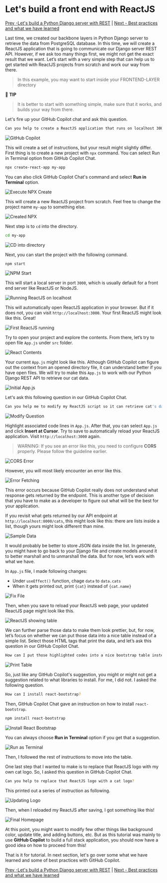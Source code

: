 # Let's build a front end with ReactJS

[Prev -Let's build a Python Django server with REST](../5_BuildPythonDjango/README.md) |  [Next - Best practices and what we have learned](../7_LessonsLearned/README.md)

Last time, we created our backbone layers in Python Django server to retrieve the data from PostgreSQL database. In this time, we will create a ReactJS application that is going to communicate our Django server REST API. However, if we ask too many things first, we might not get the exact result that we want. Let’s start with a very simple step that can help us to get started with ReactJS projects from scratch and work our way from there.

> In this example, you may want to start inside your FRONTEND-LAYER directory

📝 **TIP**
>  It is better to start with something simple, make sure that it works, and builds your way from there.

Let's fire up your GitHub Copilot chat and ask this question.

```bash
Can you help to create a ReactJS application that runs on localhost 3000?
```

![GitHub Copilot](./images/0_CopilotCreateReact.jpg)

This will create a set of instructions, but your result might slightly differ. First thing is to create a new project with `npx` command. You can select Run in Terminal option from GitHub Copilot Chat.

```bash
npx create-react-app my-app
```

You can also click GitHub Copilot Chat's command and select **Run in Terminal** option.

![Execute NPX Create](./images/1_RunNPX.jpg)

This will create a new ReactJS project from scratch. Feel free to change the project name `my-app` to something else.

![Created NPX](./images/2_CreatedReactJS.jpg)

Next step is to `cd` into the directory.

```bash
cd my-app
```

![CD into directory](./images/3_CDDirectory.jpg)

Next, you can start the project with the following command.

```bash
npm start
```

![NPM Start](./images/4_NPMStart.jpg)

This will start a local server in port `3000`, which is usually default for a front end server like ReactJS or NodeJS.

![Running ReactJS on localhost](./images/5_RunningLocalhost.jpg)

This will automatically open ReactJS application in your browser. But if it does not, you can visit `http://localhost:3000`. Your first ReactJS might look like this. Great!

![First ReactJS running](./images/6_FirstReact.jpg)

Try to open your project and explore the contents. From there, let’s try to open file `App.js` under `src` folder.

![React Contents](./images/7_ReactContents.jpg)

Your current `App.js` might look like this. Although GitHub Copilot can figure out the context from an opened directory file, it can understand better if you have open files. We will try to make this `App.js` to work with our Python Django REST API to retrieve our cat data. 

![Initial App.js](./images/8_InitialApp.jpg)

Let's ask this following question in our GitHub Copilot Chat.

```bash
Can you help me to modify my ReactJS script so it can retrieve cat's data from a REST API endpoint that is available through http://localhost:8000/cats?
```

![Modify Question](./images/9_ModifyQuestion.jpg)

Highlight associated code lines in `App.js`. After that, you can select `App.js` and click **Insert at Cursor**. Try to save to automatically reload your ReactJS application. Visit `http://localhost:3000` again.

> WARNING: If you see an error like this, you need to configure **CORS** properly. Please follow the guideline earlier.

![CORS Error](./images/10_ErrorCORS.jpg)

However, you will most likely encounter an error like this.

![Error Fetching](./images/11_ErrorFetch.jpg)

This error occurs because GitHub Copilot really does not understand what response gets returned by the endpoint. This is another type of decision that you have to make as a developer to figure out what will be the best for your application.

If you revisit what gets returned by our API endpoint at `http://localhost:8000/cats`, this might look like this: there are lists inside a list, though yours might look different than mine.

![Sample Data](./images/12_SampleData.jpg)

It would probably be better to store JSON data inside the list. In generate, you might have to go back to your Django file and create models around it to better marshall and to unmarshall the data. But for now, let’s work with what we have.

In `App.js` file, I made following changes:
- Under `useEffect()` function, chage `data` to `data.cats`
- When it gets printed out, print `{cat}` instead of `{cat.name}`

![Fix File](./images/13_FixFile.jpg)

Then, when you save to reload your ReactJS web page, your updated ReactJS page might look like this.

![ReactJS showing table](./images/14_TableReact.jpg)

We can further parse those data to make them look prettier, but, for now, let’s focus on whether we can put those data into a nice table instead of a simple list. Select those HTML tags that print the data, and let’s ask this question in our GitHub Copilot Chat.

```bash
How can I put those highlighted codes into a nice bootstrap table instead?
```

![Print Table](./images/15_PrintTable.jpg)

So, just like any GitHub Copilot's suggestion, you might or might not get a suggestion related to what libraries to install. For me, I did not. I asked the following question.

```bash
How can I install react-bootstrap?
```

Then, GitHub Copilot Chat gave an instruction on how to install `react-bootstrap`.

```bash
npm install react-bootstrap
```

![Install React Bootstrap](./images/16_InstallReactBootstrap.jpg)

You can always choose **Run in Terminal** option if you get that a suggestion.

![Run as Terminal](./images/17_RunAsTerminal.jpg)

Then, I followed the rest of instructions to move into the table.

One last step that I wanted to make is to replace that ReactJS logo with my own cat logo. So, I asked this question in GitHub Copilot Chat.

```bash
Can you help to replace that ReactJS logo with a cat logo?
```

This printed out a series of instruction as following. 

![Updating Logo](./images/18_UpdateLogo.jpg)

Then, when I reloaded my ReactJS after saving, I got something like this!

![Final Homepage](./images/19_FinalHome.jpg)

At this point, you might want to modify few other things like background color, update title, and adding buttons, etc. But as this tutorial was mainly to use **GitHub Copilot** to build a full stack application, you should now have a good idea on how to proceed from this!

That is it for tutorial. In next section, let's go over some what we have learned and some of best practices with GitHub Copilot.

[Prev -Let's build a Python Django server with REST](../5_BuildPythonDjango/README.md) |  [Next - Best practices and what we have learned](../7_LessonsLearned/README.md)